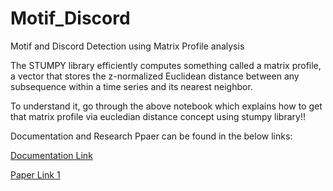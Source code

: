 # Motif_Discord
Motif and Discord Detection using Matrix Profile analysis

The STUMPY library efficiently computes something called a matrix profile, a vector that stores the z-normalized Euclidean distance between any subsequence within a time series and its nearest neighbor.

To understand it, go through the above notebook which explains how to get that matrix profile via eucledian distance concept using stumpy library!!

Documentation and Research Ppaer can be found in the below links:

[Documentation Link](https://stumpy.readthedocs.io/en/latest/Tutorial_The_Matrix_Profile.html)

[Paper Link 1](https://www.cs.ucr.edu/~eamonn/PID4481997_extend_Matrix%20Profile_I.pdf)

